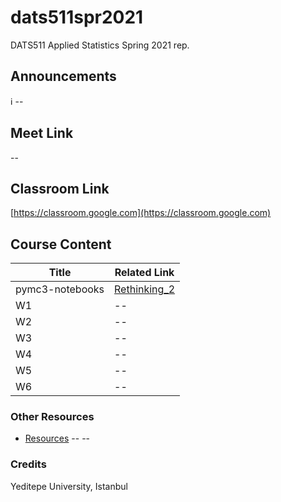 # dats511spr2021
DATS511 Applied Statistics Spring 2021 rep.

## Announcements
:information_source: --

## Meet Link
--

## Classroom Link
 [https://classroom.google.com](https://classroom.google.com)

## Course Content

| Title | Related Link |
| ------ | ------ |
| pymc3-notebooks | [Rethinking_2](https://github.com/pymc-devs/resources/tree/master/Rethinking_2) |
| W1 | -- |
| W2 | -- |
| W3 | -- |
| W4 | -- |
| W5 | -- |
| W6 | -- |


### Other Resources
- [Resources](/resources.md)
--
--




### Credits

Yeditepe University, Istanbul
